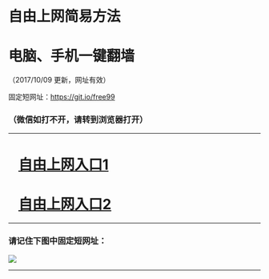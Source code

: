 ﻿# 自由上网简易方法

# 电脑、手机一键翻墙

（2017/10/09 更新，网址有效）

固定短网址：https://git.io/free99

### （微信如打不开，请转到浏览器打开）


***





# &nbsp;&nbsp; <a href="http://ft197312914.fwq-tz-1001.info/fwqtz01.html?t=1009001359 " target="_blank">自由上网入口1</a>
# &nbsp;&nbsp; <a href="http://ft1049022231.fwq-tz-1002.info/fwqtz02.html?t=100900120981 " target="_blank">自由上网入口2</a>
***

### 请记住下图中固定短网址：

<img src="https://s3-us-west-2.amazonaws.com/fwq-1001/yjfq-20170905okok.png" /> 


***

